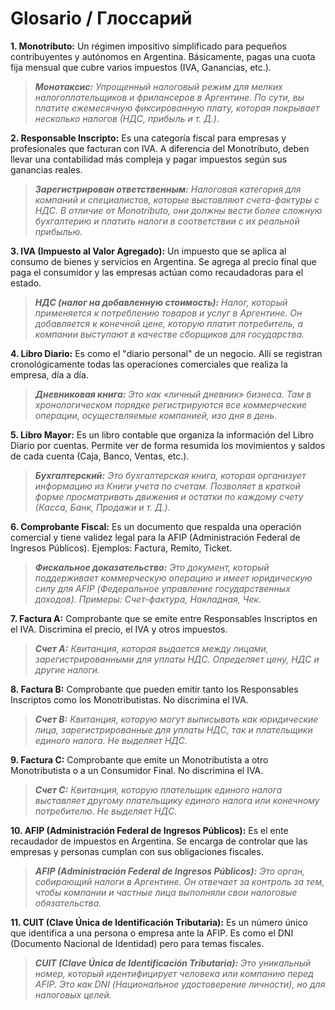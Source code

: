 # Glosario / Глоссарий
**1. Monotributo:** Un régimen impositivo simplificado para pequeños contribuyentes y autónomos en Argentina. Básicamente, pagas una cuota fija mensual que cubre varios impuestos (IVA, Ganancias, etc.).
>***Монотаксис:*** *Упрощенный налоговый режим для мелких налогоплательщиков и фрилансеров в Аргентине. По сути, вы платите ежемесячную фиксированную плату, которая покрывает несколько налогов (НДС, прибыль и т. Д.).*

**2. Responsable Inscripto:** Es una categoría fiscal para empresas y profesionales que facturan con IVA. A diferencia del Monotributo, deben llevar una contabilidad más compleja y pagar impuestos según sus ganancias reales.
>***Зарегистрирован ответственным:*** *Налоговая категория для компаний и специалистов, которые выставляют счета-фактуры с НДС. В отличие от Monotributo, они должны вести более сложную бухгалтерию и платить налоги в соответствии с их реальной прибылью.*

**3. IVA (Impuesto al Valor Agregado):** Un impuesto que se aplica al consumo de bienes y servicios en Argentina. Se agrega al precio final que paga el consumidor y las empresas actúan como recaudadoras para el estado.
>***НДС (налог на добавленную стоимость):*** *Налог, который применяется к потреблению товаров и услуг в Аргентине. Он добавляется к конечной цене, которую платит потребитель, а компании выступают в качестве сборщиков для государства.*

**4. Libro Diario:** Es como el "diario personal" de un negocio. Allí se registran cronológicamente todas las operaciones comerciales que realiza la empresa, día a día.
>***Дневниковая книга:*** *Это как «личный дневник» бизнеса. Там в хронологическом порядке регистрируются все коммерческие операции, осуществляемые компанией, изо дня в день.*

**5. Libro Mayor:** Es un libro contable que organiza la información del Libro Diario por cuentas. Permite ver de forma resumida los movimientos y saldos de cada cuenta (Caja, Banco, Ventas, etc.).
>***Бухгалтерский:*** *Это бухгалтерская книга, которая организует информацию из Книги учета по счетам. Позволяет в краткой форме просматривать движения и остатки по каждому счету (Касса, Банк, Продажи и т. Д.).*

**6. Comprobante Fiscal:** Es un documento que respalda una operación comercial y tiene validez legal para la AFIP (Administración Federal de Ingresos Públicos). Ejemplos: Factura, Remito, Ticket.
>***Фискальное доказательство:*** *Это документ, который поддерживает коммерческую операцию и имеет юридическую силу для AFIP (Федеральное управление государственных доходов). Примеры: Счет-фактура, Накладная, Чек.*

**7. Factura A:** Comprobante que se emite entre Responsables Inscriptos en el IVA. Discrimina el precio, el IVA y otros impuestos.
>***Счет A:*** *Квитанция, которая выдается между лицами, зарегистрированными для уплаты НДС. Определяет цену, НДС и другие налоги.*

**8. Factura B:** Comprobante que pueden emitir tanto los Responsables Inscriptos como los Monotributistas. No discrimina el IVA.
>***Счет B:*** *Квитанция, которую могут выписывать как юридические лица, зарегистрированные для уплаты НДС, так и плательщики единого налога. Не выделяет НДС.*

**9. Factura C:** Comprobante que emite un Monotributista a otro Monotributista o a un Consumidor Final. No discrimina el IVA.
>***Счет C:*** *Квитанция, которую плательщик единого налога выставляет другому плательщику единого налога или конечному потребителю. Не выделяет НДС.*

**10. AFIP (Administración Federal de Ingresos Públicos):** Es el ente recaudador de impuestos en Argentina. Se encarga de controlar que las empresas y personas cumplan con sus obligaciones fiscales.
>***AFIP (Administración Federal de Ingresos Públicos):*** *Это орган, собирающий налоги в Аргентине. Он отвечает за контроль за тем, чтобы компании и частные лица выполняли свои налоговые обязательства.*

**11. CUIT (Clave Única de Identificación Tributaria):** Es un número único que identifica a una persona o empresa ante la AFIP. Es como el DNI (Documento Nacional de Identidad) pero para temas fiscales.
>***CUIT (Clave Única de Identificación Tributaria):*** *Это уникальный номер, который идентифицирует человека или компанию перед AFIP. Это как DNI (Национальное удостоверение личности), но для налоговых целей.*